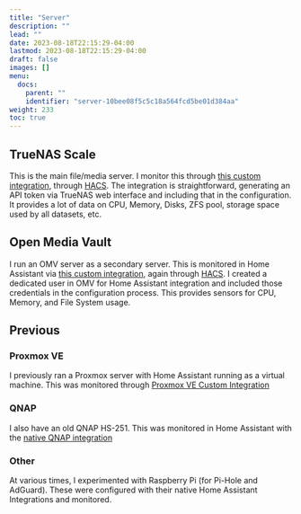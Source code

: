 ```yaml
---
title: "Server"
description: ""
lead: ""
date: 2023-08-18T22:15:29-04:00
lastmod: 2023-08-18T22:15:29-04:00
draft: false
images: []
menu:
  docs:
    parent: ""
    identifier: "server-10bee08f5c5c18a564fcd5be01d384aa"
weight: 233
toc: true
---
```

## TrueNAS Scale
This is the main file/media server.  I monitor this through [this custom integration](https://github.com/tomaae/homeassistant-truenas), through [HACS](https://hacs.xyz/).  The integration is straightforward, generating an API token via TrueNAS web interface and including that in the configuration.  It provides a lot of data on CPU, Memory, Disks, ZFS pool, storage space used by all datasets, etc.  
## Open Media Vault
I run an OMV server as a secondary server.  This is monitored in Home Assistant via [this custom integration](https://github.com/tomaae/homeassistant-openmediavault), again through [HACS](https://hacs.xyz/).  I created a dedicated user in OMV for Home Assistant integration and included those credentials in the configuration process.  This provides sensors for CPU, Memory, and File System usage. 

## Previous
### Proxmox VE
I previously ran a Proxmox server with Home Assistant running as a virtual machine.  This was monitored through [Proxmox VE Custom Integration](https://github.com/dougiteixeira/proxmoxve)
### QNAP
I also have an old QNAP HS-251.  This was monitored in Home Assistant with the [native QNAP integration](https://www.home-assistant.io/components/sensor.qnap/)
### Other
At various times, I experimented with Raspberry Pi (for Pi-Hole and AdGuard). These were configured with their native Home Assistant Integrations and monitored. 